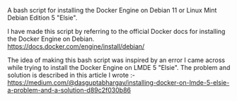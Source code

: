 A bash script for installing the Docker Engine on Debian 11 or Linux Mint Debian Edition 5 "Elsie".

I have made this script by referring to the official Docker docs for installing the Docker Engine on Debian.
https://docs.docker.com/engine/install/debian/

The idea of making this bash script was inspired by an error I came across while trying to install the Docker Engine on LMDE 5 "Elsie".
The problem and solution is described in this article I wrote :-
https://medium.com/@dasguptabhargav/installing-docker-on-lmde-5-elsie-a-problem-and-a-solution-d89c2f030b86